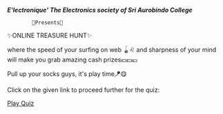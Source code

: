 <strong><em>E'lectronique'
  The Electronics society of Sri Aurobindo College</em></strong>


            👀Presents👀

✨ONLINE TREASURE HUNT✨

where the speed of your surfing on web 🪀♌ and sharpness of your mind will make you grab amazing cash prizes💴💵💶

Pull up your socks guys, it's play time🪁😋

Click on the given link to proceed further for the quiz:


<a href="https://quizizz.com/join/"> Play Quiz </a>
